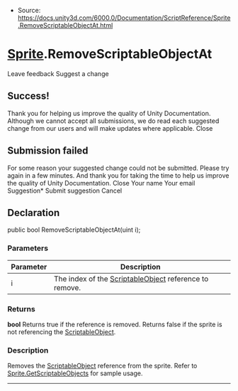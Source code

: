 * Source: https://docs.unity3d.com/6000.0/Documentation/ScriptReference/Sprite.RemoveScriptableObjectAt.html

#  [Sprite](https://docs.unity3d.com/6000.0/Documentation/ScriptReference/Sprite.html).RemoveScriptableObjectAt
Leave feedback
Suggest a change
## Success!
Thank you for helping us improve the quality of Unity Documentation. Although we cannot accept all submissions, we do read each suggested change from our users and will make updates where applicable.
Close
## Submission failed
For some reason your suggested change could not be submitted. Please <a>try again</a> in a few minutes. And thank you for taking the time to help us improve the quality of Unity Documentation.
Close
Your name Your email Suggestion* Submit suggestion
Cancel
## Declaration
public bool RemoveScriptableObjectAt(uint i); 
### Parameters
Parameter | Description  
---|---  
i | The index of the [ScriptableObject](https://docs.unity3d.com/6000.0/Documentation/ScriptReference/ScriptableObject.html) reference to remove.   
### Returns
**bool** Returns true if the reference is removed. Returns false if the sprite is not referencing the [ScriptableObject](https://docs.unity3d.com/6000.0/Documentation/ScriptReference/ScriptableObject.html). 
### Description
Removes the [ScriptableObject](https://docs.unity3d.com/6000.0/Documentation/ScriptReference/ScriptableObject.html) reference from the sprite. 
Refer to [Sprite.GetScriptableObjects](https://docs.unity3d.com/6000.0/Documentation/ScriptReference/Sprite.GetScriptableObjects.html) for sample usage.
* * *
